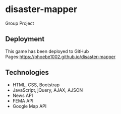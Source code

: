 # disaster-mapper
Group Project 

## Deployment
This game has been deployed to GitHub Pages:https://phoebe1002.github.io/disaster-mapper

## Technologies
* HTML, CSS, Bootstrap
* JavaScript, jQuery, AJAX, AJSON
* News API
* FEMA API
* Google Map API

